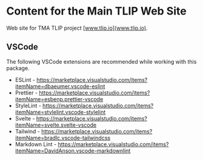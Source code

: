 # Content for the Main TLIP Web Site

Web site for TMA TLIP project [www.tlip.io](www.tlip.io).

## VSCode

The following VSCode extensions are recommended while working with this package.

- ESLint - <https://marketplace.visualstudio.com/items?itemName=dbaeumer.vscode-eslint>
- Prettier - <https://marketplace.visualstudio.com/items?itemName=esbenp.prettier-vscode>
- StyleLint - <https://marketplace.visualstudio.com/items?itemName=stylelint.vscode-stylelint>
- Svelte - <https://marketplace.visualstudio.com/items?itemName=svelte.svelte-vscode>
- Tailwind - <https://marketplace.visualstudio.com/items?itemName=bradlc.vscode-tailwindcss>
- Markdown Lint - <https://marketplace.visualstudio.com/items?itemName=DavidAnson.vscode-markdownlint>
